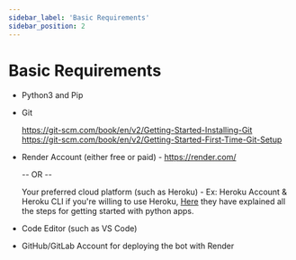 ```yaml
---
sidebar_label: 'Basic Requirements'
sidebar_position: 2
---
```


# Basic Requirements

- Python3 and Pip

- Git

  https://git-scm.com/book/en/v2/Getting-Started-Installing-Git
  https://git-scm.com/book/en/v2/Getting-Started-First-Time-Git-Setup

- Render Account (either free or paid) - https://render.com/

  -- OR --

  Your preferred cloud platform (such as Heroku) - Ex:
  Heroku Account & Heroku CLI if you're willing to use Heroku, [Here](https://devcenter.heroku.com/articles/getting-started-with-python) they have explained all the steps for getting started with python apps.

- Code Editor (such as VS Code)
- GitHub/GitLab Account for deploying the bot with Render